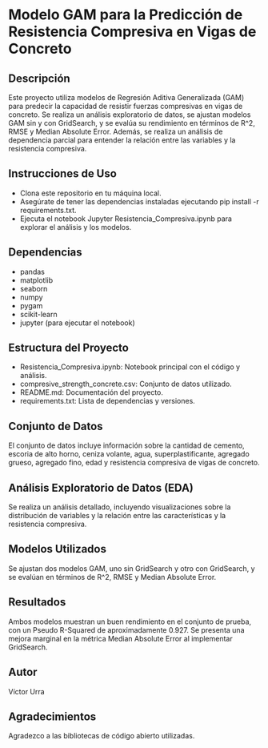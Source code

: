 # Modelo GAM para la Predicción de Resistencia Compresiva en Vigas de Concreto

## Descripción
Este proyecto utiliza modelos de Regresión Aditiva Generalizada (GAM) para predecir la capacidad de resistir fuerzas compresivas en vigas de concreto. Se realiza un análisis exploratorio de datos, se ajustan modelos GAM sin y con GridSearch, y se evalúa su rendimiento en términos de R^2, RMSE y Median Absolute Error. Además, se realiza un análisis de dependencia parcial para entender la relación entre las variables y la resistencia compresiva.

## Instrucciones de Uso
- Clona este repositorio en tu máquina local.
- Asegúrate de tener las dependencias instaladas ejecutando pip install -r requirements.txt.
- Ejecuta el notebook Jupyter Resistencia_Compresiva.ipynb para explorar el análisis y los modelos.

## Dependencias
- pandas
- matplotlib
- seaborn
- numpy
- pygam
- scikit-learn
- jupyter (para ejecutar el notebook)

## Estructura del Proyecto
- Resistencia_Compresiva.ipynb: Notebook principal con el código y análisis.
- compresive_strength_concrete.csv: Conjunto de datos utilizado.
- README.md: Documentación del proyecto.
- requirements.txt: Lista de dependencias y versiones.

## Conjunto de Datos
El conjunto de datos incluye información sobre la cantidad de cemento, escoria de alto horno, ceniza volante, agua, superplastificante, agregado grueso, agregado fino, edad y resistencia compresiva de vigas de concreto.

## Análisis Exploratorio de Datos (EDA)
Se realiza un análisis detallado, incluyendo visualizaciones sobre la distribución de variables y la relación entre las características y la resistencia compresiva.

## Modelos Utilizados
Se ajustan dos modelos GAM, uno sin GridSearch y otro con GridSearch, y se evalúan en términos de R^2, RMSE y Median Absolute Error.

## Resultados
Ambos modelos muestran un buen rendimiento en el conjunto de prueba, con un Pseudo R-Squared de aproximadamente 0.927. Se presenta una mejora marginal en la métrica Median Absolute Error al implementar GridSearch.

## Autor
Víctor Urra

## Agradecimientos
Agradezco a las bibliotecas de código abierto utilizadas.
